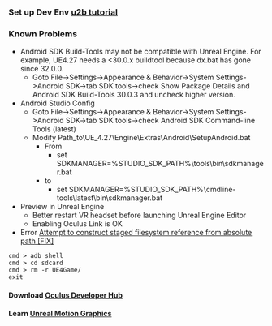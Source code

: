 ### Set up Dev Env [u2b tutorial](https://www.youtube.com/watch?v=Nqg3qlJdCCM)
### Known Problems
* Android SDK Build-Tools may not be compatible with Unreal Engine. For example, UE4.27 needs a <30.0.x buildtool because dx.bat has gone since 32.0.0. 
  * Goto File->Settings->Appearance & Behavior->System Settings->Android SDK->tab SDK tools->check Show Package Details and Android SDK Build-Tools 30.0.3 and uncheck higher version. 
* Android Studio Config
  * Goto File->Settings->Appearance & Behavior->System Settings->Android SDK->tab SDK tools->check Android SDK Command-line Tools (latest)
  * Modify Path_to\UE_4.27\Engine\Extras\Android\SetupAndroid.bat
    * From
      * set SDKMANAGER=%STUDIO_SDK_PATH%\tools\bin\sdkmanager.bat
    * to 
      * set SDKMANAGER=%STUDIO_SDK_PATH%\cmdline-tools\latest\bin\sdkmanager.bat 
* Preview in Unreal Engine
  * Better restart VR headset before launching Unreal Engine Editor
  * Enabling Oculus Link is OK 
* Error [Attempt to construct staged filesystem reference from absolute path [FIX]](https://www.pizzolab.com/attempt-to-construct-staged-filesystem-reference-from-absolute-path/)
```
cmd > adb shell
cmd > cd sdcard
cmd > rm -r UE4Game/
exit
```
#### Download [Oculus Developer Hub](https://developer.oculus.com/downloads/package/oculus-developer-hub-win) 
#### Learn [Unreal Motion Graphics](https://www.unrealengine.com/marketplace/en-US/product/your-first-hour-with-umg-project-files)
